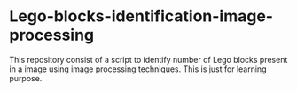 # Lego-blocks-identification-image-processing
This repository consist of a script to identify number of Lego blocks present in a image using image processing techniques. This is just for learning purpose.
